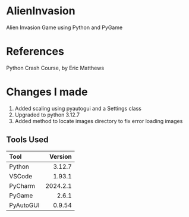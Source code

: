 # AlienInvasion
Alien Invasion Game using Python and PyGame
# References
Python Crash Course, by Eric Matthews
# Changes I made
1. Added scaling using pyautogui and a Settings class
1. Upgraded to python 3.12.7
1. Added method to locate images directory to fix error loading images
## Tools Used

| Tool      |  Version |
|:----------|---------:|
| Python    |   3.12.7 |
| VSCode    |   1.93.1 |
| PyCharm   | 2024.2.1 |
| PyGame    |    2.6.1 |
| PyAutoGUI |   0.9.54 |


